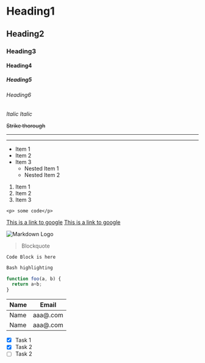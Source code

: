 <!-- 
Escape is Backslash: \
 -->
<!-- 
Headings: #
-->
# Heading1
## Heading2
### Heading3
#### Heading4
##### Heading5
###### Heading6
<!-- 
Italics: * * OR _ _
 -->
*Italic* _Italic_
<!-- 
Strike through: ~~ ~~
 -->
 ~~Strike thorough~~
<!-- 
 Horizontal rule: --- OR ___
-->

---
___
<!-- 
Unorderd List: *
-->
* Item 1
* Item 2
* Item 3
  * Nested Item 1
  * Nested Item 2
<!-- 
Ordered List: 1.
 -->
 1. Item 1
 1. Item 2
 1. Item 3
<!-- 
Inline Code Block: ` `
 -->
`<p> some code</p>`
<!-- 
Links: [Link text](link)
-->
[This is a link to google](https://google.com)
[This is a link to google](https://google.com "Custom title")
<!-- 
Images: ![Image Name](image link)
 -->
 ![Markdown Logo](https://markdown-here.com/img/icon256.png)
 <!-- 
Blockquote: >
-->
> Blockquote
<!-- 
Code Blocks: ``` ```
 -->
```
Code Block is here
```
<!-- 
GIT Code Blocks:
 -->
```bash
Bash highlighting
```
```javascript
function foo(a, b) {
  return a+b;
}
```
<!-- 
Tables
 -->
| Name | Email   |
|------|---------|
| Name |aaa@.com |
| Name |aaa@.com |
<!-- 
Task Lists
 -->
* [x] Task 1
* [x] Task 2
* [ ] Task 2

